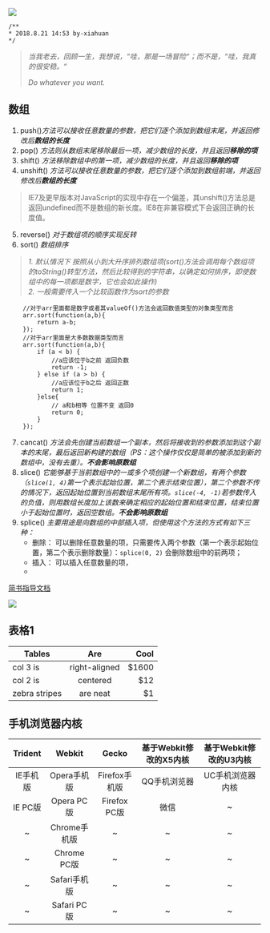 ![](https://timgsa.baidu.com/timg?image&quality=80&size=b9999_10000&sec=1534847785497&di=9280bc323c62fa4a59f6cb3e3f47cd10&imgtype=0&src=http%3A%2F%2Fs11.sinaimg.cn%2Fmw690%2F005TNJqggy6QUnL5ljAfa%26690)
```
/**
* 2018.8.21 14:53 by-xiahuan
*/
```
>
>*当我老去，回顾一生，我想说，“哇，那是一场冒险“；而不是，“哇，我真的很安稳。“*
>
>
>
>*Do whatever you want.*
>
## 数组

1. push()*方法可以接收任意数量的参数，把它们逐个添加到数组末尾，并返回修改后**数组的长度***
2. pop() *方法则从数组末尾移除最后一项，减少数组的长度，并且返回**移除的项***
3. shift() *方法移除数组中的第一项，减少数组的长度，并且返回**移除的项***
4. unshift() *方法可以接收任意数量的参数，把它们逐个添加到数组前端，并返回修改后**数组的长度***
>   IE7及更早版本对JavaScript的实现中存在一个偏差，其unshift()方法总是返回undefined而不是数组的新长度。IE8在非兼容模式下会返回正确的长度值。
5. reverse() *对于数组项的顺序实现反转*
6. sort() *数组排序*
> *1. 默认情况下 按照从小到大升序排列数组项(sort()方法会调用每个数组项的toString()转型方法，然后比较得到的字符串，以确定如何排序，即使数组中的每一项都是数字，它也会如此操作)*   
> *2. 一般需要传入一个比较函数作为sort的参数*    
```
    //对于arr里面都是数字或者其valueOf()方法会返回数值类型的对象类型而言
    arr.sort(function(a,b){
        return a-b;
    });
    //对于arr里面是大多数数据类型而言
    arr.sort(function(a,b){
        if (a < b) {
            //a应该位于b之前 返回负数
            return -1;
        } else if (a > b) {
            //a应该位于b之后 返回正数
            return 1; 
        }else{
            // a和b相等 位置不变 返回0
            return 0;
        }
    });
```
7. cancat() *方法会先创建当前数组一个副本，然后将接收到的参数添加到这个副本的末尾，最后返回新构建的数组（PS：这个操作仅仅是简单的被添加到新的数组中，没有去重）。**不会影响原数组***
8. slice() *它能够基于当前数组中的一或多个项创建一个新数组，有两个参数（`slice(1, 4)`第一个表示起始位置，第二个表示结束位置），第二个参数不传的情况下，返回起始位置到当前数组末尾所有项。`slice(-4, -1)`若参数传入的负值，则用数组长度加上该数来确定相应的起始位置和结束位置，结束位置小于起始位置时，返回空数组。**不会影响原数组***
9. splice() *主要用途是向数组的中部插入项，但使用这个方法的方式有如下三种：*   
    * 删除： 可以删除任意数量的项，只需要传入两个参数（第一个表示起始位置，第二个表示删除数量）：`splice(0, 2)` 会删除数组中的前两项；  
    * 插入： 可以插入任意数量的项，
    * 

[简书指导文档](https://www.jianshu.com/p/q81RER)

![](http://latex.codecogs.com/gif.latex?\prod%20\(n_{i}\)+1)

## 表格1
| Tables        | Are           | Cool  |
| ------------- |:-------------:| -----:|
| col 3 is      | right-aligned | $1600 |
| col 2 is      | centered      |   $12 |
| zebra stripes | are neat      |    $1 |

## 手机浏览器内核
|Trident       | Webkit            | Gecko              | 基于Webkit修改的X5内核 | 基于Webkit修改的U3内核|
|:------------:|:-----------------:|:------------------:|:---------------------:|:--------------------:|
| IE手机版 | Opera手机版  | Firefox手机版 | QQ手机浏览器 | UC手机浏览器内核 |
| IE PC版 | Opera PC版  | Firefox PC版 | 微信| ~ |
| ~ | Chrome手机版 | ~ | ~ | ~ |
| ~ | Chrome PC版 | ~ | ~ | ~ |
| ~ | Safari手机版 | ~ | ~ | ~ |
| ~ | Safari PC版 | ~ | ~ | ~ |

